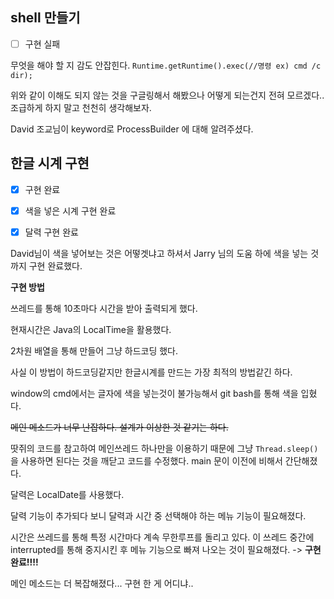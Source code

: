 ## shell 만들기
- [ ] 구현 실패

무엇을 해야 할 지 감도 안잡힌다.
`Runtime.getRuntime().exec(//명령 ex) cmd /c dir);`

위와 같이 이해도 되지 않는 것을 구글링해서 해봤으나 어떻게 되는건지 전혀 모르겠다..
조급하게 하지 말고 천천히 생각해보자.


David 조교님이 keyword로 ProcessBuilder 에 대해 알려주셨다.



## 한글 시계 구현

- [x] 구현 완료
- [x] 색을 넣은 시계 구현 완료
- [x] 달력 구현 완료


David님이 색을 넣어보는 것은 어떻겟냐고 하셔서 Jarry 님의 도움 하에 색을 넣는 것까지 구현 완료했다. 



**구현 방법**


쓰레드를 통해 10초마다 시간을 받아 출력되게 했다.


현재시간은 Java의 LocalTime을 활용했다.


2차원 배열을 통해 만들어 그냥 하드코딩 했다.


사실 이 방법이 하드코딩같지만 한글시계를 만드는 가장 최적의 방법같긴 하다.


window의 cmd에서는 글자에 색을 넣는것이 불가능해서 git bash를 통해 색을 입혔다.


~~메인 메소드가 너무 난잡하다. 설계가 이상한 것 같기는 하다.~~

땃쥐의 코드를 참고하여 메인쓰레드 하나만을 이용하기 때문에 그냥 `Thread.sleep()`을 사용하면 된다는 것을 깨닫고 코드를 수정했다.
main 문이 이전에 비해서 간단해졌다.


달력은 LocalDate를 사용했다.


달력 기능이 추가되다 보니 달력과 시간 중 선택해야 하는 메뉴 기능이 필요해졌다.


시간은 쓰레드를 통해 특정 시간마다 계속 무한루프를 돌리고 있다. 이 쓰레드 중간에 interrupted를 통해 중지시킨 후 메뉴 기능으로 빠져 나오는 것이 필요해졌다.
-> **구현완료!!!!**


메인 메소드는 더 복잡해졌다... 구현 한 게 어디냐..